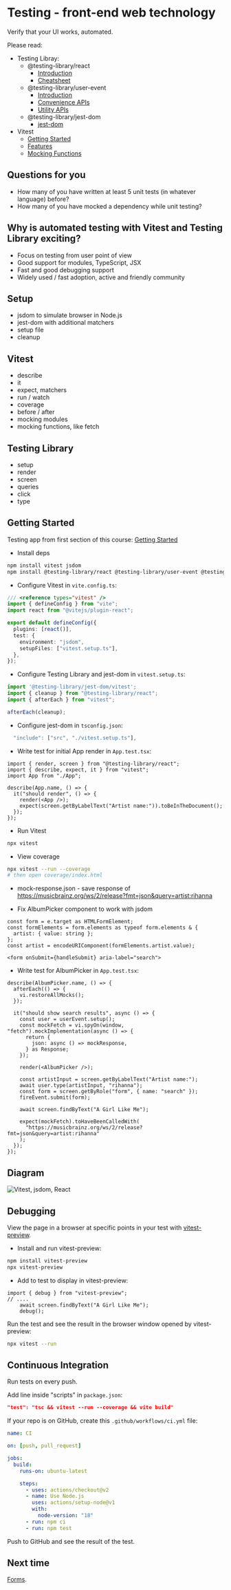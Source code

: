 # Testing - front-end web technology

Verify that your UI works, automated.

Please read:

- Testing Libray:
  - @testing-library/react
    - [Introduction](https://testing-library.com/docs/react-testing-library/intro)
    - [Cheatsheet](https://testing-library.com/docs/react-testing-library/cheatsheet)
  - @testing-library/user-event
    - [Introduction](https://testing-library.com/docs/user-event/intro)
    - [Convenience APIs](https://testing-library.com/docs/user-event/convenience)
    - [Utility APIs](https://testing-library.com/docs/user-event/utility)
  - @testing-library/jest-dom
    - [jest-dom](https://github.com/testing-library/jest-dom)
- Vitest
  - [Getting Started](https://vitest.dev/guide/)
  - [Features](https://vitest.dev/guide/features.html)
  - [Mocking Functions](https://vitest.dev/guide/mocking#functions)

## Questions for you

- How many of you have written at least 5 unit tests (in whatever language) before?
- How many of you have mocked a dependency while unit testing?

## Why is automated testing with Vitest and Testing Library exciting?

- Focus on testing from user point of view
- Good support for modules, TypeScript, JSX
- Fast and good debugging support
- Widely used / fast adoption, active and friendly community

## Setup

- jsdom to simulate browser in Node.js
- jest-dom with additional matchers
- setup file
- cleanup

## Vitest

- describe
- it
- expect, matchers
- run / watch
- coverage
- before / after
- mocking modules
- mocking functions, like fetch

## Testing Library

- setup
- render
- screen
- queries
- click
- type

## Getting Started

Testing app from first section of this course: [Getting Started](../01-getting-started/)

- Install deps

```bash
npm install vitest jsdom
npm install @testing-library/react @testing-library/user-event @testing-library/jest-dom
```

- Configure Vitest in `vite.config.ts`:

```ts
/// <reference types="vitest" />
import { defineConfig } from "vite";
import react from "@vitejs/plugin-react";

export default defineConfig({
  plugins: [react()],
  test: {
    environment: "jsdom",
    setupFiles: ["vitest.setup.ts"],
  },
});
```

- Configure Testing Library and jest-dom in `vitest.setup.ts`:

```ts
import '@testing-library/jest-dom/vitest';
import { cleanup } from "@testing-library/react";
import { afterEach } from "vitest";

afterEach(cleanup);
```

- Configure jest-dom in `tsconfig.json`:
```ts
  "include": ["src", "./vitest.setup.ts"],
```

- Write test for initial App render in `App.test.tsx`:

```tsx
import { render, screen } from "@testing-library/react";
import { describe, expect, it } from "vitest";
import App from "./App";

describe(App.name, () => {
  it("should render", () => {
    render(<App />);
    expect(screen.getByLabelText("Artist name:")).toBeInTheDocument();
  });
});
```

- Run Vitest

```bash
npx vitest
```

- View coverage

```bash
npx vitest --run --coverage
# then open coverage/index.html
```

- mock-response.json - save response of https://musicbrainz.org/ws/2/release?fmt=json&query=artist:rihanna

- Fix AlbumPicker component to work with jsdom

```tsx
const form = e.target as HTMLFormElement;
const formElements = form.elements as typeof form.elements & {
  artist: { value: string };
};
const artist = encodeURIComponent(formElements.artist.value);
```

```tsx
<form onSubmit={handleSubmit} aria-label="search">
```

- Write test for AlbumPicker in `App.test.tsx`:

```tsx
describe(AlbumPicker.name, () => {
  afterEach(() => {
    vi.restoreAllMocks();
  });

  it("should show search results", async () => {
    const user = userEvent.setup();
    const mockFetch = vi.spyOn(window, "fetch").mockImplementation(async () => {
      return {
        json: async () => mockResponse,
      } as Response;
    });

    render(<AlbumPicker />);

    const artistInput = screen.getByLabelText("Artist name:");
    await user.type(artistInput, "rihanna");
    const form = screen.getByRole("form", { name: "search" });
    fireEvent.submit(form);

    await screen.findByText("A Girl Like Me");

    expect(mockFetch).toHaveBeenCalledWith(
      "https://musicbrainz.org/ws/2/release?fmt=json&query=artist:rihanna"
    );
  });
});
```

## Diagram

![Vitest, jsdom, React](./vitest-jsdom-diagram.png)

## Debugging

View the page in a browser at specific points in your test with [vitest-preview](https://github.com/nvh95/vitest-preview).

- Install and run vitest-preview:

```bash
npm install vitest-preview
npx vitest-preview
```

- Add to test to display in vitest-preview:

```tsx
import { debug } from "vitest-preview";
// ....
    await screen.findByText("A Girl Like Me");
    debug();
```

Run the test and see the result in the browser window opened by vitest-preview:

```bash
npx vitest --run
```

## Continuous Integration

Run tests on every push.

Add line inside "scripts" in `package.json`:

```json
"test": "tsc && vitest --run --coverage && vite build"
```

If your repo is on GitHub, create this `.github/workflows/ci.yml` file:

```yaml
name: CI

on: [push, pull_request]

jobs:
  build:
    runs-on: ubuntu-latest

    steps:
      - uses: actions/checkout@v2
      - name: Use Node.js
        uses: actions/setup-node@v1
        with:
          node-version: "18"
      - run: npm ci
      - run: npm test
```

Push to GitHub and see the result of the test.

## Next time

[Forms](../06-forms/).
